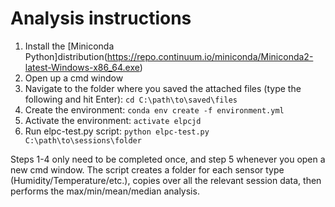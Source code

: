 # Analysis instructions

1. Install the [Miniconda Python]distribution(https://repo.continuum.io/miniconda/Miniconda2-latest-Windows-x86_64.exe)
2. Open up a cmd window
3. Navigate to the folder where you saved the attached files (type the following and hit Enter):
  `cd C:\path\to\saved\files`
4. Create the environment:
  `conda env create -f environment.yml`
5. Activate the environment:
  `activate elpcjd`
6. Run elpc-test.py script:
  `python elpc-test.py C:\path\to\sessions\folder`
  
Steps 1-4 only need to be completed once, and step 5 whenever you open a new cmd window. The script creates a folder for each sensor type (Humidity/Temperature/etc.), copies over all the relevant session data, then performs the max/min/mean/median analysis.